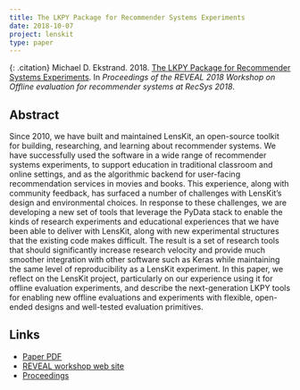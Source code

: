 ```yaml
---
title: The LKPY Package for Recommender Systems Experiments
date: 2018-10-07
project: lenskit
type: paper
---
```


{: .citation}
Michael D. Ekstrand. 2018. [The LKPY Package for Recommender Systems Experiments](#). In <cite>Proceedings of the REVEAL 2018 Workshop on Offline evaluation for recommender systems at RecSys 2018</cite>.

## Abstract

Since 2010, we have built and maintained LensKit, an open-source toolkit for building, researching, and learning about recommender systems. We have successfully used the software in a wide range of recommender systems experiments, to support education in traditional classroom and online settings, and as the algorithmic backend for user-facing recommendation services in movies and books. This experience, along with community feedback, has surfaced a number of challenges with LensKit’s design and environmental choices. In response to these challenges, we are developing a new set of tools that leverage the PyData stack to enable the kinds of research experiments and educational experiences that we have been able to deliver with LensKit, along with new experimental structures that the existing code makes difficult. The result is a set of research tools that should significantly increase research velocity and provide much smoother integration with other software such as Keras while maintaining the same level of reproducibility as a LensKit experiment. In this paper, we reflect on the LensKit project, particularly on our experience using it for offline evaluation experiments, and describe the next-generation LKPY tools for enabling new offline evaluations and experiments with flexible, open-ended designs and well-tested evaluation primitives.

## Links

* [Paper PDF](https://drive.google.com/file/d/1K-8A-pb5y1_qZZD7nx6rtBNTVXKntJA-/view)
* [REVEAL workshop web site](https://sites.google.com/view/reveal2018/home?authuser=0)
* [Proceedings](https://sites.google.com/view/reveal2018/proceedings?authuser=0)
